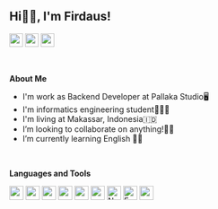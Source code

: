 ## Hi👋🏻, I'm Firdaus!
<p>
  <a href="mailto:firdaus.ex19@gmail.com" target="_blank"><img height="24" src = "https://img.shields.io/badge/gmail-c14438?&style=for-the-badge&logo=gmail&logoColor=white"></a>
  <!-- <a href="https://www.linkedin.com/in/pratik-kale135" target="_blank"> <img height="28" src = "https://img.shields.io/badge/-Lit.me/Firdausshie=for-the-badge&logo=Linkedin&l244ogoColor=white"></a> -->
  <a href="https://t.me/Firdausshi" target="_blank"><img height="24" src = "https://img.shields.io/badge/Telegram-2CA5E0?style=for-the-badge&logo=telegram&logoColor=white"></a>
  <a href="https://instagram.com/firdausspace" target="_blank"><img height="24" src = "https://img.shields.io/badge/-Instagram-e95950?style=for-the-badge&logo=Instagram&logoColor=white"></a>
</p>

&nbsp;

**About Me**
- I'm work as Backend Developer at Pallaka Studio🖥️
- I'm informatics engineering student🧑🏻‍🎓
- I'm living at Makassar, Indonesia🇮🇩
- I’m looking to collaborate on anything!🙌🏻
- I’m currently learning English 🤦🏻

&nbsp;

**Languages and Tools**
<p>
	<img src="https://img.shields.io/badge/-HTML5-E34F26?style=flat-square&logo=html5&logoColor=white" height="25"> 
	<img src="https://img.shields.io/badge/-CSS3-1572B6?style=flat-square&logo=css3" height="25"> 
	<img src="https://img.shields.io/badge/laravel-%23FF2D20.svg?style=for-the-badge&logo=laravel&logoColor=white" height="25"> 
	<img src="https://img.shields.io/badge/php-%23777BB4.svg?style=for-the-badge&logo=php&logoColor=white" height="25"> 
	<img src="https://img.shields.io/badge/-Linux-black?style=flat-square&logo=Linux" height="25"> 
	<img src="https://img.shields.io/badge/-Git-black?style=flat-square&logo=git" height="25"> 
	<img alt="NodeJS" src="https://img.shields.io/badge/node.js-%2343853D.svg?style=for-the-badge&logo=node-dot-js&logoColor=white" height="25"/>
  	<img alt="Express.js" src="https://img.shields.io/badge/express.js-%23404d59.svg?style=for-the-badge&logo=express&logoColor=%2361DAFB" height="25"/>
	<!-- <img src="https://img.shields.io/badge/-GitHub-181717?style=flat-square&logo=github" height="25">  -->
	<!-- <img src="https://img.shields.io/badge/-MongoDB-47A248?style=flat-square&logo=mongodb&logoColor=white" height="25">  -->
	<img src="https://img.shields.io/badge/-Docker-black?style=flat-square&logo=docker&logoColor=blue" height="25"> 
	
</p>
